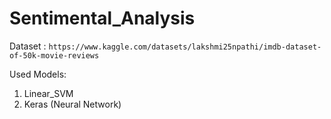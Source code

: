 # Sentimental_Analysis
Dataset : `https://www.kaggle.com/datasets/lakshmi25npathi/imdb-dataset-of-50k-movie-reviews`


Used Models: 
1) Linear_SVM
2) Keras (Neural Network)
